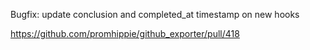 Bugfix: update conclusion and completed_at timestamp on new hooks

https://github.com/promhippie/github_exporter/pull/418
